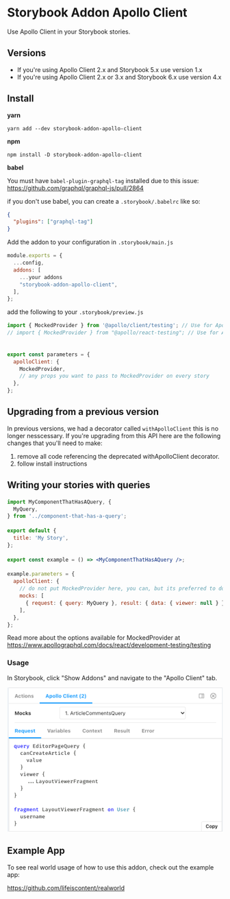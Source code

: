 # Storybook Addon Apollo Client

Use Apollo Client in your Storybook stories.

## Versions

- If you're using Apollo Client 2.x and Storybook 5.x use version 1.x
- If you're using Apollo Client 2.x or 3.x and Storybook 6.x use version 4.x

## Install

**yarn**
```
yarn add --dev storybook-addon-apollo-client
```

**npm**

```
npm install -D storybook-addon-apollo-client
```

**babel**

You must have `babel-plugin-graphql-tag` installed due to this issue: https://github.com/graphql/graphql-js/pull/2864

if you don't use babel, you can create a `.storybook/.babelrc` like so:

```json
{
  "plugins": ["graphql-tag"]
}
```

Add the addon to your configuration in `.storybook/main.js`

```js
module.exports = {
  ...config,
  addons: [
    ...your addons
    "storybook-addon-apollo-client",
  ],
};
```


add the following to your `.storybook/preview.js`

```js
import { MockedProvider } from '@apollo/client/testing'; // Use for Apollo Version 3+
// import { MockedProvider } from "@apollo/react-testing"; // Use for Apollo Version < 3


export const parameters = {
  apolloClient: {
    MockedProvider,
    // any props you want to pass to MockedProvider on every story
  },
};
```

## Upgrading from a previous version

In previous versions, we had a decorator called `withApolloClient` this is no longer nesscessary. If you're upgrading from this API here are the following changes that you'll need to make:

1. remove all code referencing the deprecated withApolloClient decorator.
2. follow install instructions

## Writing your stories with queries

```jsx
import MyComponentThatHasAQuery, {
  MyQuery,
} from '../component-that-has-a-query';

export default {
  title: 'My Story',
};

export const example = () => <MyComponentThatHasAQuery />;

example.parameters = {
  apolloClient: {
    // do not put MockedProvider here, you can, but its preferred to do it in preview.js
    mocks: [
      { request: { query: MyQuery }, result: { data: { viewer: null } } },
    ],
  },
};
```

Read more about the options available for MockedProvider at https://www.apollographql.com/docs/react/development-testing/testing

### Usage
In Storybook, click "Show Addons" and navigate to the "Apollo Client" tab.

![Addon UI Preview](preview.png)

## Example App

To see real world usage of how to use this addon, check out the example app:

https://github.com/lifeiscontent/realworld
